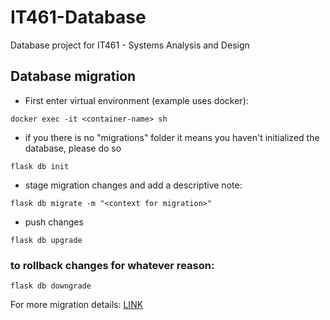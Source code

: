 # IT461-Database

Database project for IT461 - Systems Analysis and Design

## Database migration
- First enter virtual environment (example uses docker):
```
docker exec -it <container-name> sh
```
- if you there is no "migrations" folder it means you haven't initialized the database, please do so
```
flask db init
```
- stage migration changes and add a descriptive note:
```
flask db migrate -m "<context for migration>"
```
- push changes
```
flask db upgrade
```
### to rollback changes for whatever reason:
```
flask db downgrade
```

For more migration details: [LINK](https://blog.miguelgrinberg.com/post/the-flask-mega-tutorial-part-iv-database)